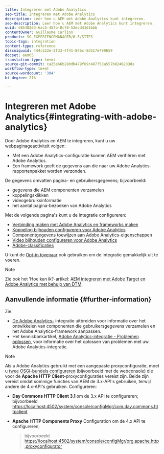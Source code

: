 ```yaml
---
title: Integreren met Adobe Analytics
seo-title: Integreren met Adobe Analytics
description: Leer hoe u AEM met Adobe Analytics kunt integreren.
seo-description: Leer hoe u AEM met Adobe Analytics kunt integreren.
uuid: d8548263-6ac5-45fb-8c70-52ecd4161bbb
contentOwner: Guillaume Carlino
products: SG_EXPERIENCEMANAGER/6.5/SITES
topic-tags: integration
content-type: reference
discoiquuid: 444c522e-2f33-4f41-846c-8d317e799659
docset: aem65
translation-type: tm+mt
source-git-commit: ca25e66b280db479f69c487753a557b0240233da
workflow-type: tm+mt
source-wordcount: '304'
ht-degree: 21%

---
```



# Integreren met Adobe Analytics{#integrating-with-adobe-analytics}

Door Adobe Analytics en AEM te integreren, kunt u uw webpaginageactiviteit volgen:

* Met een Adobe Analytics-configuratie kunnen AEM verifiëren met Adobe Analytics.
* Een framework geeft de gegevens aan die naar uw Adobe Analytics-rapportenpakket worden verzonden.

De gegevens omvatten pagina- en gebruikersgegevens; bijvoorbeeld:

* gegevens die AEM componenten verzamelen
* koppelingsklikken
* videogebruiksinformatie
* het aantal pagina-bezoeken van Adobe Analytics

Met de volgende pagina&#39;s kunt u de integratie configureren:

* [Verbinding maken met Adobe Analytics en frameworks maken](/help/sites-administering/adobeanalytics-connect.md)
* [Koppeling bijhouden configureren voor Adobe Analytics](/help/sites-administering/adobeanalytics-link.md)
* [Componentgegevens toewijzen aan Adobe Analytics-eigenschappen](/help/sites-administering/adobeanalytics-mapping.md)
* [Video bijhouden configureren voor Adobe Analytics](/help/sites-administering/adobeanalytics-video.md)
* [Adobe-classificaties](/help/sites-administering/adobeanalytics-classifications.md)

U kunt de [Opt-in tovenaar](/help/sites-administering/opt-in.md) ook gebruiken om de integratie gemakkelijk uit te voeren.

>[!NOTE]
>
>Zie ook het &#39;Hoe kan ik?-artikel: [AEM integreren met Adobe Target en Adobe Analytics met behulp van DTM](https://helpx.adobe.com/experience-manager/using/integrate-digital-marketing-solutions.html).

## Aanvullende informatie {#further-information}

Zie:

* [De Adobe Analytics-](/help/sites-developing/extending-analytics.md) integratie uitbreiden voor informatie over het ontwikkelen van componenten die gebruikersgegevens verzamelen en het Adobe Analytics-framework aanpassen.
* Het kennisbankartikel, [Adobe Analytics-integratie - Problemen oplossen](https://helpx.adobe.com/experience-manager/kb/sitecatalystintegrationtroubleshooting.html), voor informatie over het oplossen van problemen met uw Adobe Analytics-integratie.

>[!NOTE]
>
>Als u Adobe Analytics gebruikt met een aangepaste proxyconfiguratie, moet u [twee OSGi-bundels configureren](/help/sites-deploying/configuring-osgi.md) (bijvoorbeeld met de webconsole) die voor de **Apache HTTP Client**-proxyconfiguraties vereist zijn. Beide zijn vereist omdat sommige functies van AEM de 3.x-API&#39;s gebruiken, terwijl andere de 4.x-API&#39;s gebruiken. Configureren:
>
>* **Day Commons HTTP Client 3.1** om de 3.x API te configureren;
   >  bijvoorbeeld [https://localhost:4502/system/console/configMgr/com.day.commons.httpclient](https://localhost:4502/system/console/configMgr/com.day.commons.httpclient)
   >
   >
* **Apache HTTP Components Proxy** Configuration om de 4.x API te configureren;
   >  bijvoorbeeld [https://localhost:4502/system/console/configMgr/org.apache.http.proxyconfigurator](https://localhost:4502/system/console/configMgr/org.apache.http.proxyconfigurator)

>



